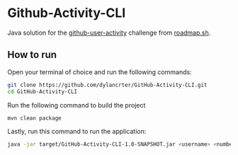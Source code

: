 # Github-Activity-CLI
Java solution for the [github-user-activity](https://roadmap.sh/projects/github-user-activity) challenge from [roadmap.sh](https://roadmap.sh/).

## How to run

Open your terminal of choice and run the following commands: 

```bash
git clone https://github.com/dylancrter/GitHub-Activity-CLI.git
cd GitHub-Activity-CLI
```

Run the following command to build the project

```bash
mvn clean package
```

Lastly, run this command to run the application:

```bash
java -jar target/GitHub-Activity-CLI-1.0-SNAPSHOT.jar <username> <number of actions>
```
